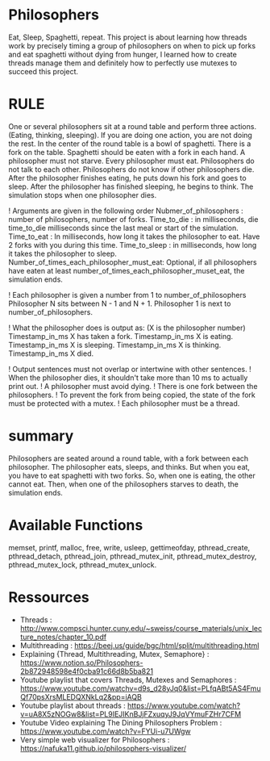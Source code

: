 # Philosophers
  Eat, Sleep, Spaghetti, repeat. This project is about learning how threads work by precisely timing a group of philosophers on when to pick up forks and eat spaghetti without dying from hunger, I learned how to create threads manage them and definitely how to perfectly use mutexes to succeed this project.

# RULE
  One or several philosophers sit at a round table and perform three actions. (Eating, thinking, sleeping).
  If you are doing one action, you are not doing the rest.
  In the center of the round table is a bowl of spaghetti.
  There is a fork on the table.
  Spaghetti should be eaten with a fork in each hand.
  A philosopher must not starve.
  Every philosopher must eat.
  Philosophers do not talk to each other.
  Philosophers do not know if other philosophers die.
  After the philosopher finishes eating, he puts down his fork and goes to sleep.
  After the philosopher has finished sleeping, he begins to think.
  The simulation stops when one philosopher dies.

! Arguments are given in the following order
  Nubmer_of_philosophers : number of philosophers, number of forks.
  Time_to_die : in milliseconds, die time_to_die milliseconds since the last meal or start of the simulation.
  Time_to_eat : In milliseconds, how long it takes the philosopher to eat. Have 2 forks with you during this time.
  Time_to_sleep : in milliseconds, how long it takes the philosopher to sleep.
  Number_of_times_each_philosopher_must_eat: Optional, if all philosophers have eaten at least number_of_times_each_philosopher_muset_eat, the simulation ends.

! Each philosopher is given a number from 1 to number_of_philosophers
  Philosopher N sits between N - 1 and N + 1. Philosopher 1 is next to number_of_philosophers.

! What the philosopher does is output as: (X is the philosopher number)
  Timestamp_in_ms X has taken a fork.
  Timestamp_in_ms X is eating.
  Timestamp_in_ms X is sleeping.
  Timestamp_in_ms X is thinking.
  Timestamp_in_ms X died.

! Output sentences must not overlap or intertwine with other sentences.
! When the philosopher dies, it shouldn't take more than 10 ms to actually print out.
! A philosopher must avoid dying.
! There is one fork between the philosophers.
! To prevent the fork from being copied, the state of the fork must be protected with a mutex.
! Each philosopher must be a thread.

# summary
  Philosophers are seated around a round table, with a fork between each philosopher.
  The philosopher eats, sleeps, and thinks.
  But when you eat, you have to eat spaghetti with two forks.
  So, when one is eating, the other cannot eat.
  Then, when one of the philosophers starves to death, the simulation ends.

# Available Functions
  memset, printf, malloc, free, write,
  usleep, gettimeofday, pthread_create,
  pthread_detach, pthread_join, pthread_mutex_init,
  pthread_mutex_destroy, pthread_mutex_lock,
  pthread_mutex_unlock.

# Ressources
- Threads : http://www.compsci.hunter.cuny.edu/~sweiss/course_materials/unix_lecture_notes/chapter_10.pdf
- Multithreading : https://beej.us/guide/bgc/html/split/multithreading.html
- Explaining {Thread, Multithreading, Mutex, Semaphore} : https://www.notion.so/Philosophers-2b872948598e4f0cba91c66d8b5ba821
- Youtube playlist that covers Threads, Mutexes and Semaphores : https://www.youtube.com/watchv=d9s_d28yJq0&list=PLfqABt5AS4FmuQf70psXrsMLEDQXNkLq2&pp=iAQB
- Youtube playlist about threads : https://www.youtube.com/watch?v=uA8X5zNOGw8&list=PL9IEJIKnBJjFZxuqyJ9JqVYmuFZHr7CFM
- Youtube Video explaining The Dining Philosophers Problem : https://www.youtube.com/watch?v=FYUi-u7UWgw
- Very simple web visualizer for Philosophers : https://nafuka11.github.io/philosophers-visualizer/
